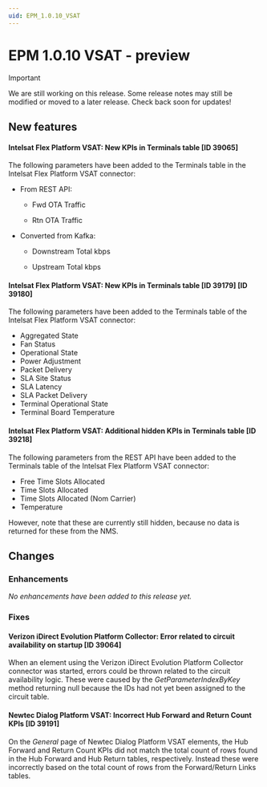 ```yaml
---
uid: EPM_1.0.10_VSAT
---
```


# EPM 1.0.10 VSAT - preview

> [!IMPORTANT]
> We are still working on this release. Some release notes may still be modified or moved to a later release. Check back soon for updates!

## New features

#### Intelsat Flex Platform VSAT: New KPIs in Terminals table [ID 39065]

The following parameters have been added to the Terminals table in the Intelsat Flex Platform VSAT connector:

- From REST API:

  - Fwd OTA Traffic

  - Rtn OTA Traffic

- Converted from Kafka:

  - Downstream Total kbps

  - Upstream Total kbps

#### Intelsat Flex Platform VSAT: New KPIs in Terminals table [ID 39179] [ID 39180]

The following parameters have been added to the Terminals table of the Intelsat Flex Platform VSAT connector:

- Aggregated State
- Fan Status
- Operational State
- Power Adjustment
- Packet Delivery
- SLA Site Status
- SLA Latency
- SLA Packet Delivery
- Terminal Operational State
- Terminal Board Temperature

#### Intelsat Flex Platform VSAT: Additional hidden KPIs in Terminals table [ID 39218]

The following parameters from the REST API have been added to the Terminals table of the Intelsat Flex Platform VSAT connector:

- Free Time Slots Allocated
- Time Slots Allocated
- Time Slots Allocated (Nom Carrier)
- Temperature

However, note that these are currently still hidden, because no data is returned for these from the NMS.

## Changes

### Enhancements

*No enhancements have been added to this release yet.*

### Fixes

#### Verizon iDirect Evolution Platform Collector: Error related to circuit availability on startup [ID 39064]

When an element using the Verizon iDirect Evolution Platform Collector connector was started, errors could be thrown related to the circuit availability logic. These were caused by the *GetParameterIndexByKey* method returning null because the IDs had not yet been assigned to the circuit table.

#### Newtec Dialog Platform VSAT: Incorrect Hub Forward and Return Count KPIs [ID 39191]

On the *General* page of Newtec Dialog Platform VSAT elements, the Hub Forward and Return Count KPIs did not match the total count of rows found in the Hub Forward and Hub Return tables, respectively. Instead these were incorrectly based on the total count of rows from the Forward/Return Links tables.
